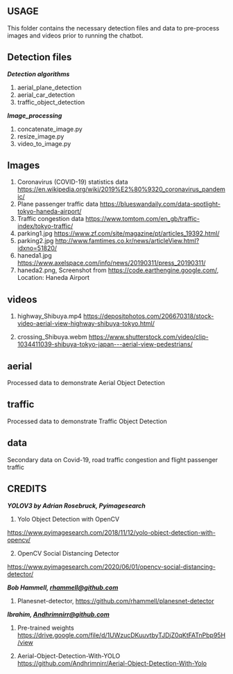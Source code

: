 ## USAGE
This folder contains the necessary detection files and data to pre-process images and videos prior to running the chatbot.

## Detection files

***Detection algorithms***

1. aerial_plane_detection
2. aerial_car_detection	
3. traffic_object_detection

***Image_processing***

1. concatenate_image.py
2. resize_image.py
3. video_to_image.py
	
## Images

1. Coronavirus (COVID-19) statistics data https://en.wikipedia.org/wiki/2019%E2%80%9320_coronavirus_pandemic/
2. Plane passenger traffic data https://blueswandaily.com/data-spotlight-tokyo-haneda-airport/
3. Traffic congestion data https://www.tomtom.com/en_gb/traffic-index/tokyo-traffic/
4. parking1.jpg https://www.zf.com/site/magazine/pt/articles_19392.html/
5. parking2.jpg http://www.famtimes.co.kr/news/articleView.html?idxno=51820/
6. haneda1.jpg https://www.axelspace.com/info/news/20190311/press_20190311/
7. haneda2.png, Screenshot from https://code.earthengine.google.com/, Location: Haneda Airport

## videos

1. highway_Shibuya.mp4 https://depositphotos.com/206670318/stock-video-aerial-view-highway-shibuya-tokyo.html/

2. crossing_Shibuya.webm https://www.shutterstock.com/video/clip-1034411039-shibuya-tokyo-japan---aerial-view-pedestrians/

## aerial

Processed data to demonstrate Aerial Object Detection

## traffic

Processed data to demonstrate Traffic Object Detection

## data

Secondary data on Covid-19, road traffic congestion and flight passenger traffic

## CREDITS

***YOLOV3 by Adrian Rosebruck, Pyimagesearch***
1. Yolo Object Detection with OpenCV

https://www.pyimagesearch.com/2018/11/12/yolo-object-detection-with-opencv/

2. OpenCV Social Distancing Detector

https://www.pyimagesearch.com/2020/06/01/opencv-social-distancing-detector/

***Bob Hammell, rhammell@github.com***

1. Planesnet-detector, https://github.com/rhammell/planesnet-detector

***Ibrahim, Andhrimnirr@github.com***

1. Pre-trained weights https://drive.google.com/file/d/1UWzucDKuuvtbyTJDjZ0qKtFATnPbp95H/view

2. Aerial-Object-Detection-With-YOLO 
https://github.com/Andhrimnirr/Aerial-Object-Detection-With-Yolo
